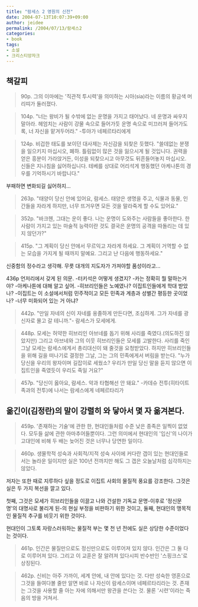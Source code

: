 ```yaml
---
title: "람세스 2 영원의 신전"
date: 2004-07-13T10:07:39+09:00
author: jeidee
permalink: /2004/07/13/람세스2
categories:
- book
tags:
- 소설
- 크리스티앙자크
---
```


## 책갈피

>90p. 그의 이마에는 '직관적 투시력'을 의미하는 시아(sia)라는 이름의 황금색 머리띠가 둘러졌다.

>104p. "너는 왕비가 될 수밖에 없는 운명을 가지고 태어났다. 네 운명과 싸우지 말아라. 헤엄치는 사람이 강물 속으로 들어가듯 운명 속으로 미끄러져 들어가도록, 너 자신을 맡겨두어라."
-투야가 네페르타리에게

>124p.
비겁한 태도를 보이던 대사제는 자신감을 되찾은 듯했다.
"쓸데없는 분쟁을 일으키지 마십시오, 폐하. 틀림없이 많은 것을 잃으시게 될 것입니다. 권력을 얻은 흥분이 가라앉거든, 이성을 되찾으시고 아무것도 뒤흔들어놓지 마십시오. 신들은 지나침을 싫어하십니다. 테베를 상대로 어리석게 행동했던 아케나톤의 경우를 기억하시기 바랍니다."

부패하면 변화되길 싫어하지...

>263p.
"태양이 당신 안에 있어요, 람세스. 태양은 생명을 주고, 식물과 동물, 인간들을 자라게 하지만, 너무 뜨거우면 모든 것을 말라죽게 할 수도 있어요."

>352p.
"바크헨, 그대는 운이 좋다. 나는 운명이 도와주는 사람들을 좋아한다. 한 사람이 가지고 있는 마술적 능력이란 것도 결국은 운명의 공격을 따돌리는 데 있지 않던가?"

>415p.
"그 계획이 당신 안에서 무르익고 자라게 하세요. 그 계획이 거역할 수 없는 모습을 가지게 될 때까지 말예요. 그리고 난 다음에 행동하세요."

신중함의 정수라고 생각해. 무릇 대개의 지도자가 가져야할 품성이라고...

436p 언저리에서 갖게 된 의문.
-터키석은 어떻게 생겼지?
-카는 정확히 뭘 말하는거야?
-아케나톤에 대해 알고 싶어.
-히브리인들은 노예였나? 이집트인들에게 학대 받았나?
-이집트는 이 소설에서처럼 민주적이고 모든 민족과 계층과 성별간 평등한 곳이었나?
-너무 미화되어 있는 거 아냐?

>442p. "만일 자네의 신이 자네를 옹졸하게 만든다면, 조심하게. 그가 자네를 광신자로 몰고 갈 테니까."- 람세스가 모세에게.

>448p. 모세는 허약한 히브리인 아브네를 돕기 위해 사리를 죽였다.(의도하진 않았지만)
그리고 아브네와 그의 이웃 히브리인들은 모세를 고발한다.
사리를 죽인 그날 모세는 람세스에게서 총리대신이 돼 줄것을 요청받았다.
하지만 히브리인들을 위해 길을 떠나기로 결정한 그날, 그는 그의 민족에게서 버림을 받는다.
"누가 당신을 우리의 왕자이며 길잡이로 세웠소? 우리가 만일 당신 말을 듣지 않으면 이집트인을 죽였듯이 우리도 죽일 거요?"

>457p. "당신이 옳아요, 람세스. 악과 타협해선 안 돼요."
-카데슈 전투(히타이트족과의 전투)에 나서는 람세스에게 네페르타리가



## 옮긴이(김정란)의 말이 강렬히 와 닿아서 몇 자 옮겨본다.

>459p. '존재하는 기술'에 관한 한, 현대인들처럼 수준 낮은 종족은 일찍이 없었다. 모두들 삶에 관한 아마추어들뿐이다. 그런 의미에서 현대인의 '입신'의 나이가 고대인에 비해 두 배는 늦어진 것은 너무나 당연한 일이다.

>460p. 생물학적 성숙과 사회적/지적 성숙 사이에 커다란 갭이 있는 현대인들로서는 놀라운 일이지만 실은 100년 전까지만 해도 그 갭은 오늘날처럼 심각하지는 않았다.

저자는 또한 때로 지루하다 싶을 정도로 이집트 사회의 물질적 풍요를 강조한다.
그것은 실은 두 가지 복선을 깔고 있다.

첫째, 그것은 모세가 히브리인들을 이끌고 나와 건설한 기독교 문명-이후로 '정신문명'의 대명사로 불리게 된-의 현실 부정을 비판하기 위한 것이고,
둘째, 현대인의 맹목적인 물질적 추구를 비웃기 위한 것이다.

현대인이 그토록 자랑스러워하는 물질적 부는 몇 천 년 전에도 실은 상당한 수준이었다는 것이다.

>461p. 인간은 물질만으로도 정신만으로도 이루어져 있지 않다. 인간은 그 둘 다로 이루어져 있다. 그리고 이 교훈은 잘 알려져 있다시피 반수반인 '스핑크스'로 상징된다.

>462p. 신비는 아주 가까이, 세계 안에, 내 안에 있다는 것. 다만 성숙한 영혼으로 그것을 들여다볼 줄만 알면 바로 나 자신이 람세스이며 네페르타리라는 것. 존재는 그것을 사용할 줄 아는 자에 의해서만 왕관을 쓴다는 것. 물론 '시련'이라는 죽음의 방을 거쳐서.